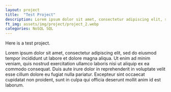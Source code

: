 ```yaml
---
layout: project
title:  "Test Project"
description: Lorem ipsum dolor sit amet, consectetur adipiscing elit, sed do eiusmod tempor incididunt ut labore et dolore magna aliqua. 
ft_img: assets/img/project/project_2.webp
categories: NoSQL SQL
---
```


Here is a test project.
 
Lorem ipsum dolor sit amet, consectetur adipiscing elit, sed do eiusmod tempor incididunt ut labore et dolore magna aliqua. Ut enim ad minim veniam, quis nostrud exercitation ullamco laboris nisi ut aliquip ex ea commodo consequat. Duis aute irure dolor in reprehenderit in voluptate velit esse cillum dolore eu fugiat nulla pariatur. Excepteur sint occaecat cupidatat non proident, sunt in culpa qui officia deserunt mollit anim id est laborum.